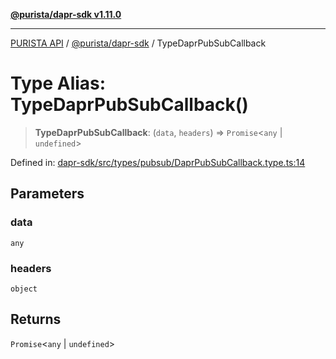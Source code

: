 [**@purista/dapr-sdk v1.11.0**](../README.md)

***

[PURISTA API](../../../packages.md) / [@purista/dapr-sdk](../README.md) / TypeDaprPubSubCallback

# Type Alias: TypeDaprPubSubCallback()

> **TypeDaprPubSubCallback**: (`data`, `headers`) => `Promise`\<`any` \| `undefined`\>

Defined in: [dapr-sdk/src/types/pubsub/DaprPubSubCallback.type.ts:14](https://github.com/puristajs/purista/blob/master/packages/dapr-sdk/src/types/pubsub/DaprPubSubCallback.type.ts#L14)

## Parameters

### data

`any`

### headers

`object`

## Returns

`Promise`\<`any` \| `undefined`\>
